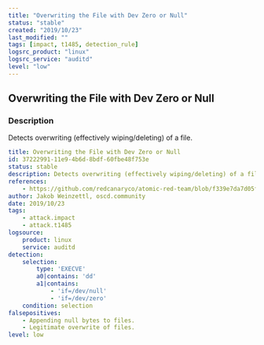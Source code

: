 ```yaml
---
title: "Overwriting the File with Dev Zero or Null"
status: "stable"
created: "2019/10/23"
last_modified: ""
tags: [impact, t1485, detection_rule]
logsrc_product: "linux"
logsrc_service: "auditd"
level: "low"
---
```


## Overwriting the File with Dev Zero or Null

### Description

Detects overwriting (effectively wiping/deleting) of a file.

```yml
title: Overwriting the File with Dev Zero or Null
id: 37222991-11e9-4b6d-8bdf-60fbe48f753e
status: stable
description: Detects overwriting (effectively wiping/deleting) of a file.
references:
    - https://github.com/redcanaryco/atomic-red-team/blob/f339e7da7d05f6057fdfcdd3742bfcf365fee2a9/atomics/T1485/T1485.md
author: Jakob Weinzettl, oscd.community
date: 2019/10/23
tags:
    - attack.impact
    - attack.t1485
logsource:
    product: linux
    service: auditd
detection:
    selection:
        type: 'EXECVE'
        a0|contains: 'dd'
        a1|contains:
            - 'if=/dev/null'
            - 'if=/dev/zero'
    condition: selection
falsepositives:
    - Appending null bytes to files.
    - Legitimate overwrite of files.
level: low

```
